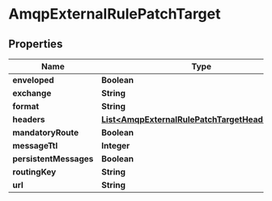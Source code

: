 

# AmqpExternalRulePatchTarget


## Properties

| Name | Type | Description | Notes |
|------------ | ------------- | ------------- | -------------|
|**enveloped** | **Boolean** |  |  [optional] |
|**exchange** | **String** |  |  [optional] |
|**format** | **String** |  |  [optional] |
|**headers** | [**List&lt;AmqpExternalRulePatchTargetHeadersInner&gt;**](AmqpExternalRulePatchTargetHeadersInner.md) |  |  [optional] |
|**mandatoryRoute** | **Boolean** |  |  [optional] |
|**messageTtl** | **Integer** |  |  [optional] |
|**persistentMessages** | **Boolean** |  |  [optional] |
|**routingKey** | **String** |  |  [optional] |
|**url** | **String** |  |  [optional] |



